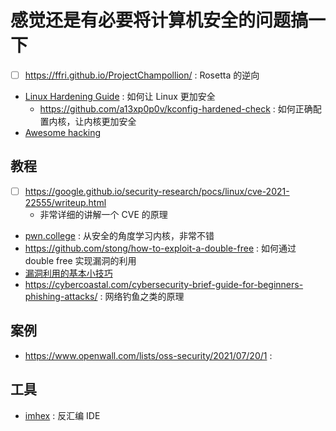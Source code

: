 # 感觉还是有必要将计算机安全的问题搞一下
- [ ] https://ffri.github.io/ProjectChampollion/ : Rosetta 的逆向
- [Linux Hardening Guide](https://madaidans-insecurities.github.io/guides/linux-hardening.html) : 如何让 Linux 更加安全
  - https://github.com/a13xp0p0v/kconfig-hardened-check : 如何正确配置内核，让内核更加安全
- [Awesome hacking](https://github.com/Hack-with-Github/Awesome-Hacking)

## 教程
- [ ] https://google.github.io/security-research/pocs/linux/cve-2021-22555/writeup.html
  - 非常详细的讲解一个 CVE 的原理
- [pwn.college](https://pwn.college/) : 从安全的角度学习内核，非常不错
- https://github.com/stong/how-to-exploit-a-double-free : 如何通过 double free 实现漏洞的利用
- [漏洞利用的基本小技巧](https://github.com/Naetw/CTF-pwn-tips)
- https://cybercoastal.com/cybersecurity-brief-guide-for-beginners-phishing-attacks/ : 网络钓鱼之类的原理

## 案例
- https://www.openwall.com/lists/oss-security/2021/07/20/1 :

## 工具
- [imhex](https://github.com/WerWolv/ImHex) : 反汇编 IDE
